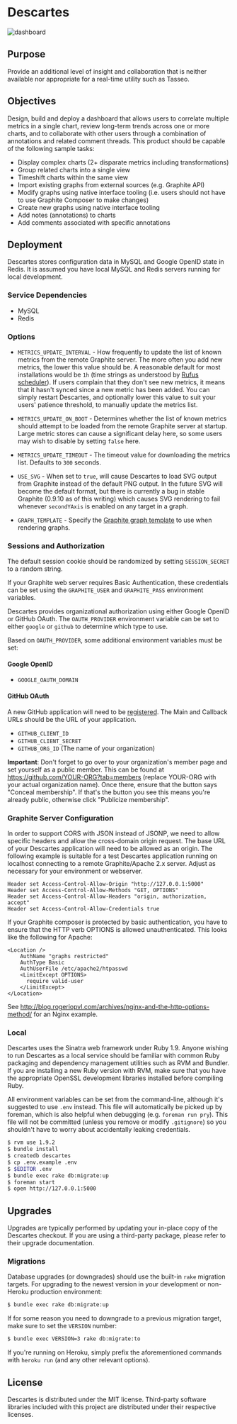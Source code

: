# Descartes

![dashboard](https://github.com/obfuscurity/descartes/raw/master/lib/descartes/public/img/descartes.png "Descartes")

## Purpose

Provide an additional level of insight and collaboration that is neither available nor appropriate for a real-time utility such as Tasseo.

## Objectives

Design, build and deploy a dashboard that allows users to correlate multiple metrics in a single chart, review long-term trends across one or more charts, and to collaborate with other users through a combination of annotations and related comment threads. This product should be capable of the following sample tasks:

* Display complex charts (2+ disparate metrics including transformations)
* Group related charts into a single view
* Timeshift charts within the same view
* Import existing graphs from external sources (e.g. Graphite API)
* Modify graphs using native interface tooling (i.e. users should not have to use Graphite Composer to make changes)
* Create new graphs using native interface tooling
* Add notes (annotations) to charts
* Add comments associated with specific annotations

## Deployment

Descartes stores configuration data in MySQL and Google OpenID state in Redis. It is assumed you have local MySQL and Redis servers running for local development.

### Service Dependencies

* MySQL
* Redis

### Options

* `METRICS_UPDATE_INTERVAL` - How frequently to update the list of known metrics from the remote Graphite server. The more often you add new metrics, the lower this value should be. A reasonable default for most installations would be `1h` (time strings as understood by [Rufus scheduler](https://github.com/jmettraux/rufus-scheduler#the-time-strings-understood-by-rufus-scheduler)). If users complain that they don't see new metrics, it means that it hasn't synced since a new metric has been added. You can simply restart Descartes, and optionally lower this value to suit your users' patience threshold, to manually update the metrics list.

* `METRICS_UPDATE_ON_BOOT` - Determines whether the list of known metrics should attempt to be loaded from the remote Graphite server at startup. Large metric stores can cause a significant delay here, so some users may wish to disable by setting `false` here.

* `METRICS_UPDATE_TIMEOUT` - The timeout value for downloading the metrics list. Defaults to `300` seconds.

* `USE_SVG` - When set to `true`, will cause Descartes to load SVG output from Graphite instead of the default PNG output. In the future SVG will become the default format, but there is currently a bug in stable Graphite (0.9.10 as of this writing) which causes SVG rendering to fail whenever `secondYAxis` is enabled on any target in a graph.

* `GRAPH_TEMPLATE` - Specify the [Graphite graph template](https://graphite.readthedocs.org/en/latest/render_api.html?#template) to use when rendering graphs.

### Sessions and Authorization

The default session cookie should be randomized by setting `SESSION_SECRET` to a random string.

If your Graphite web server requires Basic Authentication, these credentials can be set using the `GRAPHITE_USER` and `GRAPHITE_PASS` environment variables.

Descartes provides organizational authorization using either Google OpenID or GitHub OAuth.
The `OAUTH_PROVIDER` environment variable can be set to either `google` or `github` to
determine which type to use.

Based on `OAUTH_PROVIDER`, some additional environment variables must be set:

#### Google OpenID

* `GOOGLE_OAUTH_DOMAIN`

#### GitHub OAuth

A new GitHub application will need to be [registered](https://github.com/settings/applications/new). The Main and Callback URLs should be the URL of your application.

* `GITHUB_CLIENT_ID`
* `GITHUB_CLIENT_SECRET`
* `GITHUB_ORG_ID` (The name of your organization)

**Important**: Don't forget to go over to your organization's member page and set yourself as a public
member. This can be found at https://github.com/YOUR-ORG?tab=members (replace YOUR-ORG with your actual
organization name). Once there, ensure that the button says "Conceal membership". If that's the button
you see this means you're already public, otherwise click "Publicize membership".

### Graphite Server Configuration

In order to support CORS with JSON instead of JSONP, we need to allow specific headers and allow the cross-domain origin request. The base URL of your Descartes application will need to be allowed as an origin. The following example is suitable for a test Descartes application running on localhost connecting to a remote Graphite/Apache 2.x server. Adjust as necessary for your environment or webserver.

```
Header set Access-Control-Allow-Origin "http://127.0.0.1:5000"
Header set Access-Control-Allow-Methods "GET, OPTIONS"
Header set Access-Control-Allow-Headers "origin, authorization, accept"
Header set Access-Control-Allow-Credentials true
```

If your Graphite composer is protected by basic authentication, you have to ensure that the HTTP verb OPTIONS is allowed unauthenticated. This looks like the following for Apache:
```
<Location />
    AuthName "graphs restricted"
    AuthType Basic
    AuthUserFile /etc/apache2/htpasswd
    <LimitExcept OPTIONS>
      require valid-user
    </LimitExcept>
</Location>
```

See http://blog.rogeriopvl.com/archives/nginx-and-the-http-options-method/ for an Nginx example.

### Local

Descartes uses the Sinatra web framework under Ruby 1.9. Anyone wishing to run Descartes as a local service should be familiar with common Ruby packaging and dependency management utilities such as RVM and Bundler. If you are installing a new Ruby version with RVM, make sure that you have the appropriate OpenSSL development libraries installed before compiling Ruby.

All environment variables can be set from the command-line, although it's suggested to use `.env` instead. This file will automatically be picked up by foreman, which is also helpful when debugging (e.g. `foreman run pry`). This file will not be committed (unless you remove or modify `.gitignore`) so you shouldn't have to worry about accidentally leaking credentials.

```bash
$ rvm use 1.9.2
$ bundle install
$ createdb descartes
$ cp .env.example .env
$ $EDITOR .env
$ bundle exec rake db:migrate:up
$ foreman start
$ open http://127.0.0.1:5000
```

## Upgrades

Upgrades are typically performed by updating your in-place copy of the Descartes checkout. If you are using a third-party package, please refer to their upgrade documentation.

### Migrations

Database upgrades (or downgrades) should use the built-in `rake` migration targets. For upgrading to the newest version in your development or non-Heroku production environment:

```bash
$ bundle exec rake db:migrate:up
```

If for some reason you need to downgrade to a previous migration target, make sure to set the `VERSION` number:

```bash
$ bundle exec VERSION=3 rake db:migrate:to
```

If you're running on Heroku, simply prefix the aforementioned commands with `heroku run` (and any other relevant options).

## License

Descartes is distributed under the MIT license. Third-party software libraries included with this project are distributed under their respective licenses.
